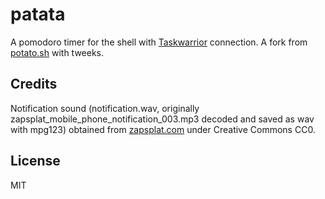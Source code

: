 # patata

A pomodoro timer for the shell with [Taskwarrior](https://taskwarrior.org)
connection.
A fork from [potato.sh](https://github.com/rrmelcer/potato.git) with tweeks.

## Credits
Notification sound (notification.wav, originally
zapsplat\_mobile\_phone\_notification\_003.mp3 decoded and saved as wav with
mpg123)
obtained from [zapsplat.com](https://www.zapsplat.com/) under Creative Commons
CC0.

## License
MIT
